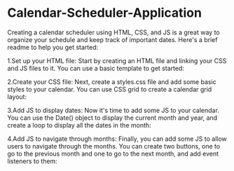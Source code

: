 # Calendar-Scheduler-Application
Creating a calendar scheduler using HTML, CSS, and JS is a great way to organize your schedule and keep track of important dates. Here's a brief readme to help you get started:

1.Set up your HTML file:
Start by creating an HTML file and linking your CSS and JS files to it. You can use a basic template to get started:

2.Create your CSS file:
Next, create a styles.css file and add some basic styles to your calendar. You can use CSS grid to create a calendar grid layout:

3.Add JS to display dates:
Now it's time to add some JS to your calendar. You can use the Date() object to display the current month and year, and create a loop to display all the dates in the month:

4.Add JS to navigate through months:
Finally, you can add some JS to allow users to navigate through the months. You can create two buttons, one to go to the previous month and one to go to the next month, and add event listeners to them:
